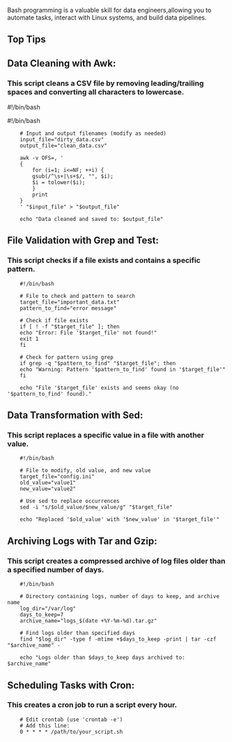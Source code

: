 Bash programming is a valuable skill for data engineers,allowing you to automate tasks, interact with Linux systems, and build data pipelines.

## Top Tips

## Data Cleaning with Awk:
### This script cleans a CSV file by removing leading/trailing spaces and converting all characters to lowercase.

#!/bin/bash

#!/bin/bash

        # Input and output filenames (modify as needed)
        input_file="dirty_data.csv"
        output_file="clean_data.csv"

        awk -v OFS=, '
        {
            for (i=1; i<=NF; ++i) {
            gsub(/^\s+|\s+$/, "", $i);
            $i = tolower($i);
            }
            print
        }
        ' "$input_file" > "$output_file"

        echo "Data cleaned and saved to: $output_file"

## File Validation with Grep and Test:
### This script checks if a file exists and contains a specific pattern.

        #!/bin/bash

        # File to check and pattern to search
        target_file="important_data.txt"
        pattern_to_find="error message"

        # Check if file exists
        if [ ! -f "$target_file" ]; then
        echo "Error: File '$target_file' not found!"
        exit 1
        fi

        # Check for pattern using grep
        if grep -q "$pattern_to_find" "$target_file"; then
        echo "Warning: Pattern '$pattern_to_find' found in '$target_file'"
        fi

        echo "File '$target_file' exists and seems okay (no '$pattern_to_find' found)."

## Data Transformation with Sed:
### This script replaces a specific value in a file with another value.      

        #!/bin/bash

        # File to modify, old value, and new value
        target_file="config.ini"
        old_value="value1"
        new_value="value2"

        # Use sed to replace occurrences
        sed -i "s/$old_value/$new_value/g" "$target_file"

        echo "Replaced '$old_value' with '$new_value' in '$target_file'"


## Archiving Logs with Tar and Gzip:
### This script creates a compressed archive of log files older than a specified number of days.
        #!/bin/bash

        # Directory containing logs, number of days to keep, and archive name
        log_dir="/var/log"
        days_to_keep=7
        archive_name="logs_$(date +%Y-%m-%d).tar.gz"

        # Find logs older than specified days
        find "$log_dir" -type f -mtime +$days_to_keep -print | tar -czf "$archive_name" -

        echo "Logs older than $days_to_keep days archived to: $archive_name"


## Scheduling Tasks with Cron:
### This creates a cron job to run a script every hour.

        # Edit crontab (use 'crontab -e')
        # Add this line:
        0 * * * * /path/to/your_script.sh

